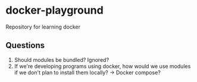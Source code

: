 # docker-playground
Repository for learning docker

## Questions
1. Should modules be bundled? Ignored?
2. If we're developing programs using docker, how would we use modules if we don't plan to install them locally? -> Docker compose?